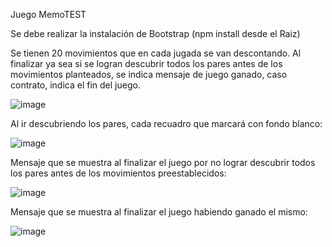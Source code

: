 Juego MemoTEST

Se debe realizar la instalación de Bootstrap (npm install desde el Raiz)

Se tienen 20 movimientos que en cada jugada se van descontando. Al finalizar ya sea si se logran descubrir todos los pares antes de los movimientos planteados, se indica mensaje de juego ganado, caso contrato, indica el fin del juego.

![image](https://user-images.githubusercontent.com/97684320/173366829-43cb5c5b-8a53-4740-bde2-18f11be6dbcf.png)


Al ir descubriendo los pares, cada recuadro que marcará con fondo blanco:

![image](https://user-images.githubusercontent.com/97684320/173367842-55c0af49-ac8f-4f37-b1a5-38f1ec64cd24.png)

Mensaje que se muestra al finalizar el juego por no lograr descubrir todos los pares antes de los movimientos preestablecidos:

![image](https://user-images.githubusercontent.com/97684320/173368122-288101b5-7667-4575-b7c6-0e8b7e3a2e28.png)


Mensaje que se muestra al finalizar el juego habiendo ganado el mismo:

![image](https://user-images.githubusercontent.com/97684320/173368380-7a0a329d-a20f-422d-888b-e6355efa71e6.png)


